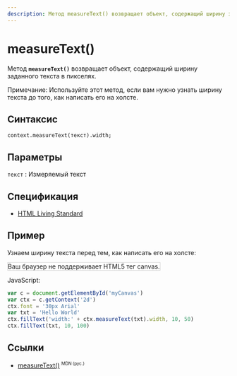 ```yaml
---
description: Метод measureText() возвращает объект, содержащий ширину заданного текста в пикселях
---
```


# measureText()

Метод **`measureText()`** возвращает объект, содержащий ширину заданного текста в пикселях.

Примечание: Используйте этот метод, если вам нужно узнать ширину текста до того, как написать его на холсте.

## Синтаксис

```
context.measureText(текст).width;
```

## Параметры

`текст`
: Измеряемый текст

## Спецификация

- [HTML Living Standard](https://html.spec.whatwg.org/multipage/canvas.html#dom-context-2d-measuretext)

## Пример

Узнаем ширину текста перед тем, как написать его на холсте:

<canvas id="myCanvas" width="300" height="150" style="border:1px solid #d3d3d3;background:#ffffff;">
Ваш браузер не поддерживает HTML5 тег canvas.
</canvas>
<script>
var c=document.getElementById("myCanvas");
var canvOK=1;
try {c.getContext("2d");}
catch (er) {canvOK=0;}
if (canvOK==1){
var ctx=c.getContext("2d");
ctx.font="30px Arial";
var txt="Hello World"
ctx.fillText("width:" + ctx.measureText(txt).width,10,50)
ctx.fillText(txt,10,100);}
</script>

JavaScript:

```js
var c = document.getElementById('myCanvas')
var ctx = c.getContext('2d')
ctx.font = '30px Arial'
var txt = 'Hello World'
ctx.fillText('width:' + ctx.measureText(txt).width, 10, 50)
ctx.fillText(txt, 10, 100)
```

## Ссылки

- [measureText()](https://developer.mozilla.org/ru/docs/Web/API/CanvasRenderingContext2D/measureText) <sup><small>MDN (рус.)</small></sup>

